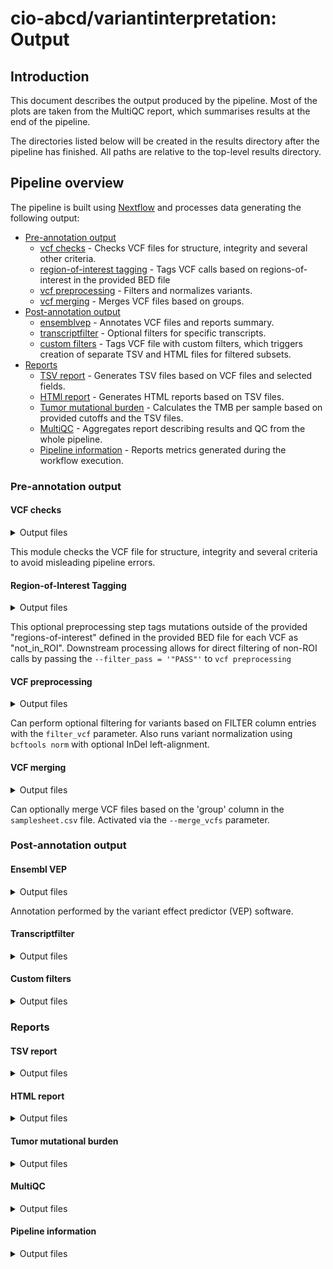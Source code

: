 # cio-abcd/variantinterpretation: Output

## Introduction

This document describes the output produced by the pipeline. Most of the plots are taken from the MultiQC report, which summarises results at the end of the pipeline.

The directories listed below will be created in the results directory after the pipeline has finished. All paths are relative to the top-level results directory.

## Pipeline overview

The pipeline is built using [Nextflow](https://www.nextflow.io/) and processes data generating the following output:

- [Pre-annotation output](#pre-annotation-output)
  - [vcf checks](#vcf-checks) - Checks VCF files for structure, integrity and several other criteria.
  - [region-of-interest tagging](#roi-tagging) - Tags VCF calls based on regions-of-interest in the provided BED file
  - [vcf preprocessing](#vcf-preprocessing) - Filters and normalizes variants.
  - [vcf merging](#vcf-merging) - Merges VCF files based on groups.
- [Post-annotation output](#post-annotation-output)
  - [ensemblvep](#ensembl-vep) - Annotates VCF files and reports summary.
  - [transcriptfilter](#transcriptfilter) - Optional filters for specific transcripts.
  - [custom filters](#custom-filters) - Tags VCF file with custom filters, which triggers creation of separate TSV and HTML files for filtered subsets.
- [Reports](#reports)
  - [TSV report](#tsv-report) - Generates TSV files based on VCF files and selected fields.
  - [HTMl report](#html-report) - Generates HTML reports based on TSV files.
  - [Tumor mutational burden](#tumor-mutational-burden) - Calculates the TMB per sample based on provided cutoffs and the TSV files.
  - [MultiQC](#multiqc) - Aggregates report describing results and QC from the whole pipeline.
  - [Pipeline information](#pipeline-information) - Reports metrics generated during the workflow execution.

### Pre-annotation output

#### VCF checks

<details markdown="1">
<summary>Output files</summary>

- `reports/multiqc/input/vcfchecks/`
  - `bcftools_stats/`: Statistics about the VCF file from `bcftools stats` as .txt file, included in multiQC report.
  - `*_warnings.txt`: VCF WARNING messages included in the multiQC report.

</details>

This module checks the VCF file for structure, integrity and several criteria to avoid misleading pipeline errors.

#### Region-of-Interest Tagging

<details markdown="1">
<summary>Output files</summary>

- `vcfs/tag_roi`: VCFs tagged based on provided BED file as gzipped vcf files

</details>

This optional preprocessing step tags mutations outside of the provided "regions-of-interest" defined in the provided BED file for each VCF as "not_in_ROI". Downstream processing allows for direct filtering of non-ROI calls by passing the `--filter_pass = '"PASS"'` to `vcf preprocessing`

#### VCF preprocessing

<details markdown="1">
<summary>Output files</summary>

- `reports/multiqc/input/bcftools_norm/`: Normalized VCF input as gzipped vcf file using `bcftools norm`.
- `vcfs/preannotation_filter/`: If `filter_pass = true`, contains gzipped vcf files only with variants filtered prior to annotation in the FILTER columns.

</details>

Can perform optional filtering for variants based on FILTER column entries with the `filter_vcf` parameter.
Also runs variant normalization using `bcftools norm` with optional InDel left-alignment.

#### VCF merging

<details markdown="1">
<summary>Output files</summary>

- `vcfs/merged_vcfs/`: Contains vcf files with merged samples based on the 'group' column within the `samplesheet.csv`.

</details>

Can optionally merge VCF files based on the 'group' column in the `samplesheet.csv` file.
Activated via the `--merge_vcfs` parameter.

### Post-annotation output

#### Ensembl VEP

<details markdown="1">
<summary>Output files</summary>

- `vcfs/ensemblvep/`
  - `*.summary.html`: Summary VEP report.
  - `*.vcf.gz`: Gzipped VCF file containing the input variants annotated with VEP. The CSQ string gives information about added columns by VEP.
  </details>

Annotation performed by the variant effect predictor (VEP) software.

#### Transcriptfilter

<details markdown="1">
<summary>Output files</summary>

- `vcfs/transcriptfiltered/`
  - `*.filt.vcf`: VCF file with all variants and additional FILTER column flag.
  </details>

#### Custom filters

<details markdown="1">
<summary>Output files</summary>

- `vcfs/customfilters/`
  - `tagged/*_tag.vcf`: VCF file with all custom filters tagged in the FILTER column.
  - `filtered/*_{filtername}.vcf`: VCF file subset only containing variants from specific filter subset.
  </details>

### Reports

#### TSV report

<details markdown="1">
<summary>Output files</summary>

- `reports/TSV/`
  - `*.tsv`: TSV file containing all fields provided by --extraction_fields, default: CHROM, POS, REF, ALT
  </details>

#### HTML report

<details markdown="1">
<summary>Output files</summary>

- `reports/HTML/`
  - `report_*/`: Folder containing HTML and Excel file for final report. Index.html contains main HTML report file.
  </details>

#### Tumor mutational burden

<details markdown="1">
<summary>Output files</summary>

- `reports/tmb/`
  - `*.txt`: TXT file containing the initial and subsequent counts of eligible mutations based on the provided TMB module thresholds and the final TMB value (mutations/MBp) calculated from the vembrane TSV output after applying consequence filters, BED-based positional filters, allele frequency, coverage and population frequency thresholds.
  - `*.png`: Non-interactive stacked Barplot visualizing the count of mutations (# of mutations) grouped by their variant consequence against their respective allele frequency (in %). Mutations are binned based on their allele frequency (bins = 100) and the lower and upper allele frequency thresholds are plotted as grey dashed lines. Variant Consequences are picked from the Ensembl VEP variant classes on the first unique entry of a mutation based on their genomic position.
  </details>

#### MultiQC

<details markdown="1">
<summary>Output files</summary>

- `reports/multiqc/`
  - `multiqc_report.html`: a standalone HTML file that can be viewed in your web browser.
  - `multiqc_data/`: directory containing parsed statistics from the different tools used in the pipeline.
  - `multiqc_plots/`: directory containing static images from the report in various formats.

</details>

#### Pipeline information

<details markdown="1">
<summary>Output files</summary>

- `reports/pipeline_info/`
  - Reports generated by Nextflow: `execution_report.html`, `execution_timeline.html`, `execution_trace.txt` and `pipeline_dag.dot`/`pipeline_dag.svg`.
  - Reports generated by the pipeline: `pipeline_report.html`, `pipeline_report.txt` and `software_versions.yml`. The `pipeline_report*` files will only be present if the `--email` / `--email_on_fail` parameter's are used when running the pipeline.
  - Reformatted samplesheet files used as input to the pipeline: `samplesheet.valid.csv`.
  - Parameters used by the pipeline run: `params.json`.

</details>
